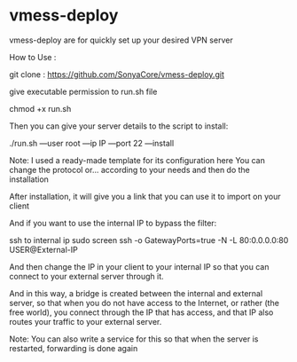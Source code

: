 # vmess-deploy
vmess-deploy are for quickly set up your desired VPN server

How to Use : 

git clone :
https://github.com/SonyaCore/vmess-deploy.git

give executable permission to run.sh file

chmod +x run.sh

Then you can give your server details to the script to install:

./run.sh —user root —ip IP —port 22 —install

Note:
I used a ready-made template for its configuration here
You can change the protocol or... according to your needs and then do the installation

After installation, it will give you a link that you can use it to import on your client
 
And if you want to use the internal IP to bypass the filter:

ssh to internal ip
sudo screen ssh -o GatewayPorts=true -N -L 80:0.0.0.0:80 USER@External-IP

And then change the IP in your client to your internal IP so that you can connect to your external server through it.

And in this way, a bridge is created between the internal and external server, so that when you do not have access to the Internet, or rather (the free world), you connect through the IP that has access, and that IP also routes your traffic to your external server.

 
Note:
 You can also write a service for this so that when the server is restarted, forwarding is done again
